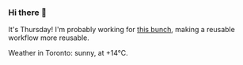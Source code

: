 ### Hi there :wave:

It's Thursday! I'm probably working for [this bunch](https://github.com/kohofinancial), making a reusable workflow more reusable.

Weather in Toronto: sunny, at +14°C.
